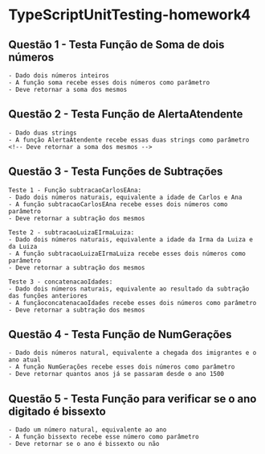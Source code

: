 # TypeScriptUnitTesting-homework4
## Questão 1 - Testa Função de Soma de dois números
```
- Dado dois números inteiros
- A função soma recebe esses dois números como parâmetro
- Deve retornar a soma dos mesmos
```
## Questão 2 - Testa Função de AlertaAtendente
```
- Dado duas strings
- A função AlertaAtendente recebe essas duas strings como parâmetro
<!-- Deve retornar a soma dos mesmos -->
```

## Questão 3 - Testa Funções de Subtrações 
```
Teste 1 - Função subtracaoCarlosEAna: 
- Dado dois números naturais, equivalente a idade de Carlos e Ana
- A função subtracaoCarlosEAna recebe esses dois números como parâmetro
- Deve retornar a subtração dos mesmos

Teste 2 - subtracaoLuizaEIrmaLuiza:
- Dado dois números naturais, equivalente a idade da Irma da Luiza e da Luiza
- A função subtracaoLuizaEIrmaLuiza recebe esses dois números como parâmetro
- Deve retornar a subtração dos mesmos

Teste 3 - concatenacaoIdades:
- Dado dois números naturais, equivalente ao resultado da subtração das funções anteriores
- A funçãoconcatenacaoIdades recebe esses dois números como parâmetro
- Deve retornar a subtração dos mesmos
```
## Questão 4 - Testa Função de NumGerações
```
- Dado dois números natural, equivalente a chegada dos imigrantes e o ano atual
- A função NumGerações recebe esses dois números como parâmetro
- Deve retornar quantos anos já se passaram desde o ano 1500
```
## Questão 5 - Testa Função para verificar se o ano digitado é bissexto
```
- Dado um número natural, equivalente ao ano
- A função bissexto recebe esse número como parâmetro
- Deve retornar se o ano é bissexto ou não
```



